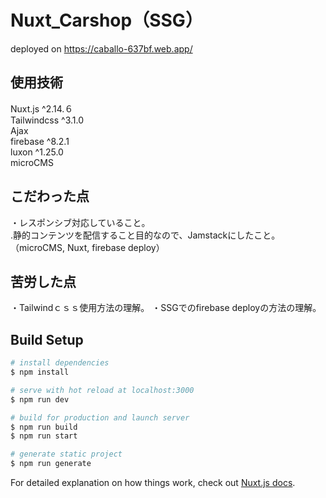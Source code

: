# Nuxt_Carshop（SSG）

deployed on https://caballo-637bf.web.app/

## 使用技術   
Nuxt.js ^2.14.６  
Tailwindcss ^3.1.0  
Ajax  
firebase ^8.2.1  
luxon ^1.25.0  
microCMS  

## こだわった点    
・レスポンシブ対応していること。  
.静的コンテンツを配信すること目的なので、Jamstackにしたこと。
（microCMS, Nuxt, firebase deploy）

## 苦労した点  
・Tailwindｃｓｓ使用方法の理解。
・SSGでのfirebase deployの方法の理解。



## Build Setup

```bash
# install dependencies
$ npm install

# serve with hot reload at localhost:3000
$ npm run dev

# build for production and launch server
$ npm run build
$ npm run start

# generate static project
$ npm run generate
```

For detailed explanation on how things work, check out [Nuxt.js docs](https://nuxtjs.org).
